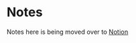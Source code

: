 # Notes

Notes here is being moved over to [Notion](https://zehua-chen-personal.notion.site/Programming-2c4dcd1466c74752b39b7f4ff96690a2)

